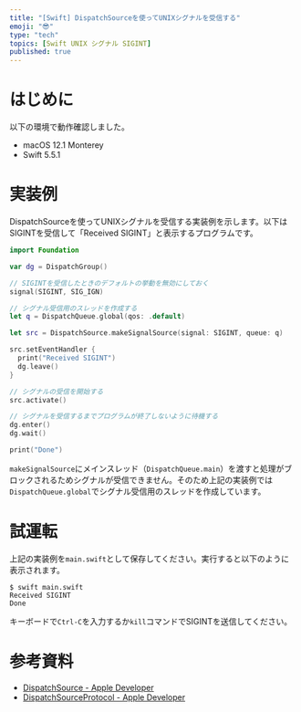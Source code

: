 ```yaml
---
title: "[Swift] DispatchSourceを使ってUNIXシグナルを受信する"
emoji: "😎"
type: "tech"
topics: [Swift UNIX シグナル SIGINT]
published: true
---
```

# はじめに

以下の環境で動作確認しました。

- macOS 12.1 Monterey
- Swift 5.5.1

# 実装例

DispatchSourceを使ってUNIXシグナルを受信する実装例を示します。以下はSIGINTを受信して「Received SIGINT」と表示するプログラムです。

```swift
import Foundation

var dg = DispatchGroup()

// SIGINTを受信したときのデフォルトの挙動を無効にしておく
signal(SIGINT, SIG_IGN)

// シグナル受信用のスレッドを作成する
let q = DispatchQueue.global(qos: .default)

let src = DispatchSource.makeSignalSource(signal: SIGINT, queue: q)

src.setEventHandler {
  print("Received SIGINT")
  dg.leave()
}

// シグナルの受信を開始する
src.activate()

// シグナルを受信するまでプログラムが終了しないように待機する
dg.enter()
dg.wait()

print("Done")
```

`makeSignalSource`にメインスレッド（`DispatchQueue.main`）を渡すと処理がブロックされるためシグナルが受信できません。そのため上記の実装例では`DispatchQueue.global`でシグナル受信用のスレッドを作成しています。

# 試運転

上記の実装例を`main.swift`として保存してください。実行すると以下のように表示されます。

```console
$ swift main.swift
Received SIGINT
Done
```

キーボードで`Ctrl-C`を入力するか`kill`コマンドでSIGINTを送信してください。

# 参考資料

- [DispatchSource - Apple Developer](https://developer.apple.com/documentation/dispatch/dispatchsource)
- [DispatchSourceProtocol - Apple Developer](https://developer.apple.com/documentation/dispatch/dispatchsourceprotocol)

